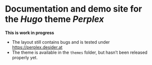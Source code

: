 # Documentation and demo site for the _Hugo_ theme _Perplex_

**This is work in progress**
- The layout still contains bugs and is tested under <https://perplex.desider.at>
- The theme is available in the `themes` folder, but hasn’t been released properly yet.
